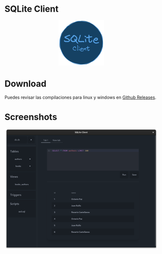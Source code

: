 # SQLite Client

<div align="center">
    <img src="./build/appicon.png" alt="icon" height="150"></img>
</div>

# Download

Puedes revisar las compilaciones para linux y windows en [Github Releases](https://github.com/ushieru/SQLite-client/releases).

# Screenshots

<img src="./.github/assets/ss.png" alt="icon" ></img>